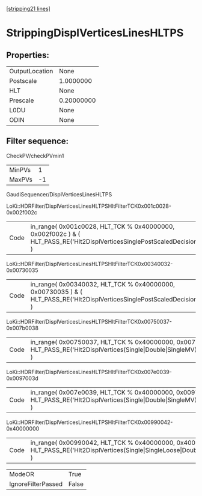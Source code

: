 [\[stripping21 lines\]](../stripping21-index.md)

# StrippingDisplVerticesLinesHLTPS

## Properties:

|                |            |
|----------------|------------|
| OutputLocation | None       |
| Postscale      | 1.0000000  |
| HLT            | None       |
| Prescale       | 0.20000000 |
| L0DU           | None       |
| ODIN           | None       |

## Filter sequence:

CheckPV/checkPVmin1

|        |     |
|--------|-----|
| MinPVs | 1   |
| MaxPVs | -1  |

GaudiSequencer/DisplVerticesLinesHLTPS

LoKi::HDRFilter/DisplVerticesLinesHLTPSHltFilterTCK0x001c0028-0x002f002c

|      |                                                                                                                         |
|------|-------------------------------------------------------------------------------------------------------------------------|
| Code | in_range( 0x001c0028, HLT_TCK % 0x40000000, 0x002f002c ) & ( HLT_PASS_RE('Hlt2DisplVerticesSinglePostScaledDecision') ) |

LoKi::HDRFilter/DisplVerticesLinesHLTPSHltFilterTCK0x00340032-0x00730035

|      |                                                                                                                         |
|------|-------------------------------------------------------------------------------------------------------------------------|
| Code | in_range( 0x00340032, HLT_TCK % 0x40000000, 0x00730035 ) & ( HLT_PASS_RE('Hlt2DisplVerticesSinglePostScaledDecision') ) |

LoKi::HDRFilter/DisplVerticesLinesHLTPSHltFilterTCK0x00750037-0x007b0038

|      |                                                                                                                                             |
|------|---------------------------------------------------------------------------------------------------------------------------------------------|
| Code | in_range( 0x00750037, HLT_TCK % 0x40000000, 0x007b0038 ) & ( HLT_PASS_RE('Hlt2DisplVertices(Single\|Double\|SingleMV)PostScaledDecision') ) |

LoKi::HDRFilter/DisplVerticesLinesHLTPSHltFilterTCK0x007e0039-0x0097003d

|      |                                                                                                                                             |
|------|---------------------------------------------------------------------------------------------------------------------------------------------|
| Code | in_range( 0x007e0039, HLT_TCK % 0x40000000, 0x0097003d ) & ( HLT_PASS_RE('Hlt2DisplVertices(Single\|Double\|SingleMV)PostScaledDecision') ) |

LoKi::HDRFilter/DisplVerticesLinesHLTPSHltFilterTCK0x00990042-0x40000000

|      |                                                                                                                                        |
|------|----------------------------------------------------------------------------------------------------------------------------------------|
| Code | in_range( 0x00990042, HLT_TCK % 0x40000000, 0x40000000 ) & ( HLT_PASS_RE('Hlt2DisplVertices(Single\|SingleLoose\|Double)PSDecision') ) |

|                    |       |
|--------------------|-------|
| ModeOR             | True  |
| IgnoreFilterPassed | False |

